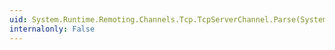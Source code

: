 ```yaml
---
uid: System.Runtime.Remoting.Channels.Tcp.TcpServerChannel.Parse(System.String,System.String@)
internalonly: False
---
```

